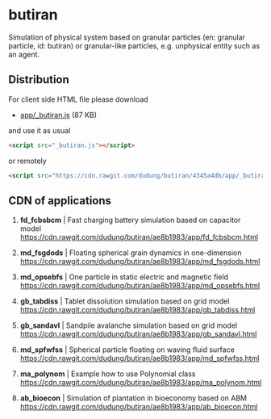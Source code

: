 # butiran
Simulation of physical system based on granular particles (en: granular particle, id: butiran) or granular-like particles, e.g. unphysical entity such as an agent.


## Distribution

For client side HTML file please download

* [app/_butiran.js](https://github.com/dudung/butiran/blob/master/app/_butiran.js) (87 KB)

and use it as usual

```html
<script src="_butiran.js"></script>
```

or remotely

```html
<script src="https://cdn.rawgit.com/dudung/butiran/4345a4db/app/_butiran.js"></script>
```


## CDN of applications

1. **fd_fcbsbcm** | Fast charging battery simulation based on capacitor model \
https://cdn.rawgit.com/dudung/butiran/ae8b1983/app/fd_fcbsbcm.html

2. **md_fsgdods** | Floating spherical grain dynamics in one-dimension \
https://cdn.rawgit.com/dudung/butiran/ae8b1983/app/md_fsgdods.html

3. **md_opsebfs** | One particle in static electric and magnetic field \
https://cdn.rawgit.com/dudung/butiran/ae8b1983/app/md_opsebfs.html

4. **gb_tabdiss** | Tablet dissolution simulation based on grid model \
https://cdn.rawgit.com/dudung/butiran/ae8b1983/app/gb_tabdiss.html

5. **gb_sandavl** | Sandpile avalanche simulation based on grid model \
https://cdn.rawgit.com/dudung/butiran/ae8b1983/app/gb_sandavl.html

6. **md_spfwfss** | Spherical particle floating on waving fluid surface \
https://cdn.rawgit.com/dudung/butiran/ae8b1983/app/md_spfwfss.html

7. **ma_polynom** | Example how to use Polynomial class \
https://cdn.rawgit.com/dudung/butiran/ae8b1983/app/ma_polynom.html

8. **ab_bioecon** | Simulation of plantation in bioeconomy based on ABM \
https://cdn.rawgit.com/dudung/butiran/ae8b1983/app/ab_bioecon.html

